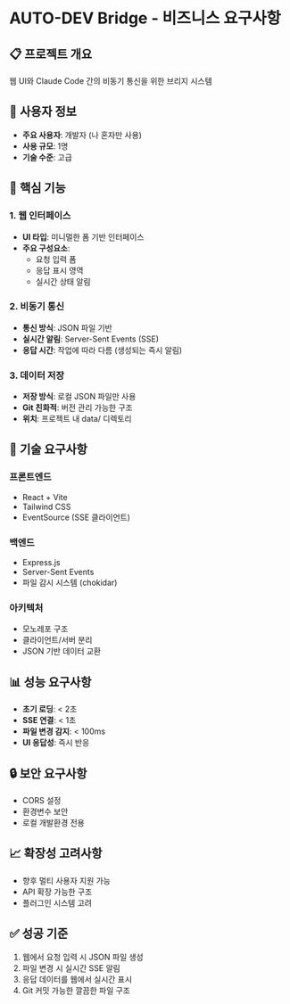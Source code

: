 # AUTO-DEV Bridge - 비즈니스 요구사항

## 📋 프로젝트 개요
웹 UI와 Claude Code 간의 비동기 통신을 위한 브리지 시스템

## 👥 사용자 정보
- **주요 사용자**: 개발자 (나 혼자만 사용)
- **사용 규모**: 1명
- **기술 수준**: 고급

## 🎯 핵심 기능

### 1. 웹 인터페이스
- **UI 타입**: 미니멀한 폼 기반 인터페이스
- **주요 구성요소**:
  - 요청 입력 폼
  - 응답 표시 영역
  - 실시간 상태 알림

### 2. 비동기 통신
- **통신 방식**: JSON 파일 기반
- **실시간 알림**: Server-Sent Events (SSE)
- **응답 시간**: 작업에 따라 다름 (생성되는 즉시 알림)

### 3. 데이터 저장
- **저장 방식**: 로컬 JSON 파일만 사용
- **Git 친화적**: 버전 관리 가능한 구조
- **위치**: 프로젝트 내 data/ 디렉토리

## 🔧 기술 요구사항

### 프론트엔드
- React + Vite
- Tailwind CSS
- EventSource (SSE 클라이언트)

### 백엔드
- Express.js
- Server-Sent Events
- 파일 감시 시스템 (chokidar)

### 아키텍처
- 모노레포 구조
- 클라이언트/서버 분리
- JSON 기반 데이터 교환

## 📊 성능 요구사항
- **초기 로딩**: < 2초
- **SSE 연결**: < 1초
- **파일 변경 감지**: < 100ms
- **UI 응답성**: 즉시 반응

## 🔒 보안 요구사항
- CORS 설정
- 환경변수 보안
- 로컬 개발환경 전용

## 📈 확장성 고려사항
- 향후 멀티 사용자 지원 가능
- API 확장 가능한 구조
- 플러그인 시스템 고려

## ✅ 성공 기준
1. 웹에서 요청 입력 시 JSON 파일 생성
2. 파일 변경 시 실시간 SSE 알림
3. 응답 데이터를 웹에서 실시간 표시
4. Git 커밋 가능한 깔끔한 파일 구조